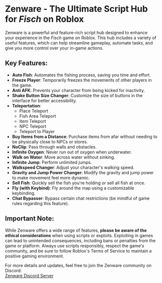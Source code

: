 # Zenware - The Ultimate Script Hub for *Fisch* on Roblox

Zenware is a powerful and feature-rich script hub designed to enhance your experience in the *Fisch* game on Roblox. This hub includes a variety of useful features, which can help streamline gameplay, automate tasks, and give you more control over your in-game actions.

## Key Features:
- **Auto Fish**: Automates the fishing process, saving you time and effort.
- **Freeze Player**: Temporarily freezes the movements of other players in the game.
- **Anti AFK**: Prevents your character from being kicked for inactivity.
- **Shake Button Size Changer**: Customize the size of buttons in the interface for better accessibility.
- **Teleportation**:
  - Place Teleport
  - Fish Area Teleport
  - Item Teleport
  - NPC Teleport
  - Teleport to Player
- **Buy Items from a Distance**: Purchase items from afar without needing to be physically close to NPCs or stores.
- **NoClip**: Pass through walls and obstacles.
- **Infinite Oxygen**: Never run out of oxygen when underwater.
- **Walk on Water**: Move across water without sinking.
- **Infinite Jump**: Perform unlimited jumps.
- **Walkspeed Changer**: Adjust your character's walking speed.
- **Gravity and Jump Power Changer**: Modify the gravity and jump power to make movement feel more dynamic.
- **Sell Fish**: Quickly sell the fish you're holding or sell all fish at once.
- **Fly (with Keybind)**: Fly around the map using a customizable keybinding.
- **Chat Bypasser**: Bypass certain chat restrictions (be mindful of game rules regarding this feature).

## Important Note:
While Zenware offers a wide range of features, **please be aware of the ethical considerations** when using scripts or exploits. Exploiting in games can lead to unintended consequences, including bans or penalties from the game or platform. Always use scripts responsibly, respect the game's community, and be sure to follow Roblox's Terms of Service to maintain a positive gaming environment.

For more details and updates, feel free to join the Zenware community on Discord:  
[Zenware Discord Server](https://discord.gg/zenwarebylars)
